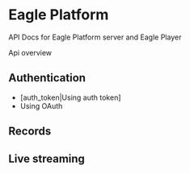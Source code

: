 # Eagle Platform

API Docs for Eagle Platform server and Eagle Player

Api overview

## Authentication

* [auth_token|Using auth token]
* Using OAuth

## Records



## Live streaming

